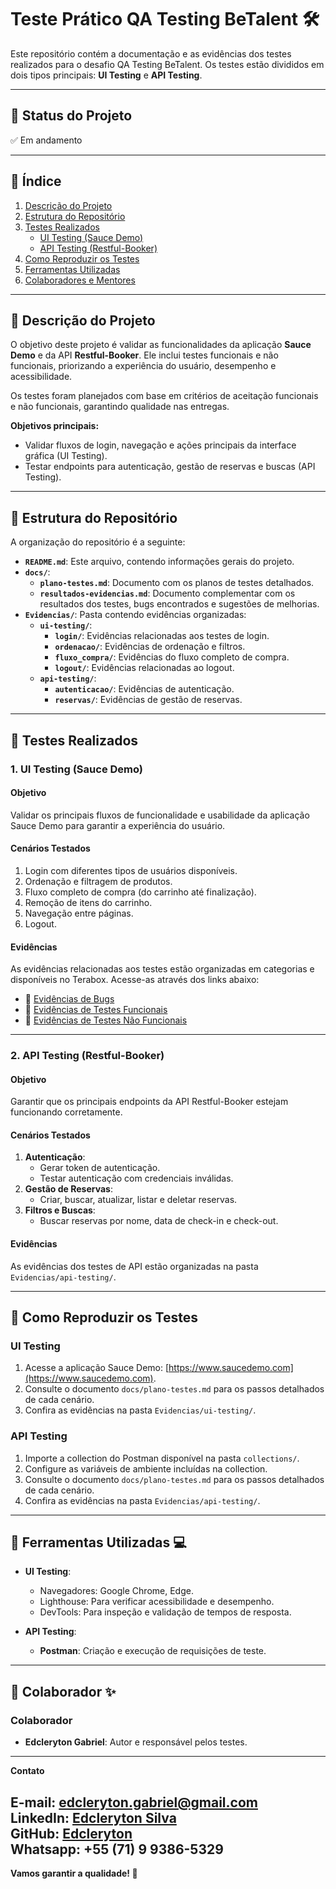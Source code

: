 # Teste Prático QA Testing BeTalent 🛠️

Este repositório contém a documentação e as evidências dos testes realizados para o desafio QA Testing BeTalent. Os testes estão divididos em dois tipos principais: **UI Testing** e **API Testing**.

---

## 📌 Status do Projeto
✅ Em andamento

---

## 📌 Índice
1. [Descrição do Projeto](#descrição-do-projeto)  
2. [Estrutura do Repositório](#estrutura-do-repositório)  
3. [Testes Realizados](#testes-realizados)  
   - [UI Testing (Sauce Demo)](#ui-testing-sauce-demo)  
   - [API Testing (Restful-Booker)](#api-testing-restful-booker)  
4. [Como Reproduzir os Testes](#como-reproduzir-os-testes)  
5. [Ferramentas Utilizadas](#ferramentas-utilizadas)  
6. [Colaboradores e Mentores](#colaboradores-e-mentores)  

---

## 📌 Descrição do Projeto

O objetivo deste projeto é validar as funcionalidades da aplicação **Sauce Demo** e da API **Restful-Booker**. Ele inclui testes funcionais e não funcionais, priorizando a experiência do usuário, desempenho e acessibilidade.  

Os testes foram planejados com base em critérios de aceitação funcionais e não funcionais, garantindo qualidade nas entregas.

**Objetivos principais:**
- Validar fluxos de login, navegação e ações principais da interface gráfica (UI Testing).
- Testar endpoints para autenticação, gestão de reservas e buscas (API Testing).

---

## 📌 Estrutura do Repositório

A organização do repositório é a seguinte:

- **`README.md`**: Este arquivo, contendo informações gerais do projeto.
- **`docs/`**:  
  - **`plano-testes.md`**: Documento com os planos de testes detalhados.  
  - **`resultados-evidencias.md`**: Documento complementar com os resultados dos testes, bugs encontrados e sugestões de melhorias.
- **`Evidencias/`**: Pasta contendo evidências organizadas:
  - **`ui-testing/`**:
    - **`login/`**: Evidências relacionadas aos testes de login.
    - **`ordenacao/`**: Evidências de ordenação e filtros.
    - **`fluxo_compra/`**: Evidências do fluxo completo de compra.
    - **`logout/`**: Evidências relacionadas ao logout.
  - **`api-testing/`**:
    - **`autenticacao/`**: Evidências de autenticação.
    - **`reservas/`**: Evidências de gestão de reservas.

---

## 📌 Testes Realizados

### **1. UI Testing (Sauce Demo)**

#### **Objetivo**
Validar os principais fluxos de funcionalidade e usabilidade da aplicação Sauce Demo para garantir a experiência do usuário.

#### **Cenários Testados**
1. Login com diferentes tipos de usuários disponíveis.
2. Ordenação e filtragem de produtos.
3. Fluxo completo de compra (do carrinho até finalização).
4. Remoção de itens do carrinho.
5. Navegação entre páginas.
6. Logout.

#### **Evidências**
As evidências relacionadas aos testes estão organizadas em categorias e disponíveis no Terabox. Acesse-as através dos links abaixo:

- 🔗 [Evidências de Bugs](https://terabox.com/s/1Tt3Bz1a6JdNAH-dLprAJcQ)  
- 🔗 [Evidências de Testes Funcionais](https://terabox.com/s/11J0NPRZJ7hfTIFhCHSMfJA)  
- 🔗 [Evidências de Testes Não Funcionais](https://terabox.com/s/16JvzuwtzvLmdz5cCKArzOw)

---

### **2. API Testing (Restful-Booker)**

#### **Objetivo**
Garantir que os principais endpoints da API Restful-Booker estejam funcionando corretamente.

#### **Cenários Testados**
1. **Autenticação**:
   - Gerar token de autenticação.
   - Testar autenticação com credenciais inválidas.
2. **Gestão de Reservas**:
   - Criar, buscar, atualizar, listar e deletar reservas.
3. **Filtros e Buscas**:
   - Buscar reservas por nome, data de check-in e check-out.

#### **Evidências**
As evidências dos testes de API estão organizadas na pasta `Evidencias/api-testing/`.

---

## 📌 Como Reproduzir os Testes

### **UI Testing**
1. Acesse a aplicação Sauce Demo: [https://www.saucedemo.com](https://www.saucedemo.com).
2. Consulte o documento `docs/plano-testes.md` para os passos detalhados de cada cenário.
3. Confira as evidências na pasta `Evidencias/ui-testing/`.

### **API Testing**
1. Importe a collection do Postman disponível na pasta `collections/`.
2. Configure as variáveis de ambiente incluídas na collection.
3. Consulte o documento `docs/plano-testes.md` para os passos detalhados de cada cenário.
4. Confira as evidências na pasta `Evidencias/api-testing/`.

---

## 📌 Ferramentas Utilizadas 💻

- **UI Testing**:
  - Navegadores: Google Chrome, Edge.
  - Lighthouse: Para verificar acessibilidade e desempenho.
  - DevTools: Para inspeção e validação de tempos de resposta.

- **API Testing**:
  - **Postman**: Criação e execução de requisições de teste.

---

## 📌 Colaborador ✨

### **Colaborador**
- **Edcleryton Gabriel**: Autor e responsável pelos testes.

---

**Contato**  

E-mail: [edcleryton.gabriel@gmail.com](mailto:edcleryton.gabriel@gmail.com)  
LinkedIn: [Edcleryton Silva](https://www.linkedin.com/in/edcleryton-silva/)  
GitHub: [Edcleryton](https://github.com/Edcleryton)  
Whatsapp: +55 (71) 9 9386-5329
---

**Vamos garantir a qualidade! 🚀**
